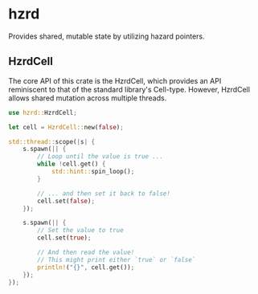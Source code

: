 # hzrd
Provides shared, mutable state by utilizing hazard pointers.

## HzrdCell

The core API of this crate is the HzrdCell, which provides an API reminiscent to that of the standard library's Cell-type. However, HzrdCell allows shared mutation across multiple threads.

```rust
use hzrd::HzrdCell;

let cell = HzrdCell::new(false);

std::thread::scope(|s| {
    s.spawn(|| {
        // Loop until the value is true ...
        while !cell.get() {
            std::hint::spin_loop();
        }

        // ... and then set it back to false!
        cell.set(false);
    });

    s.spawn(|| {
        // Set the value to true
        cell.set(true);

        // And then read the value!
        // This might print either `true` or `false`
        println!("{}", cell.get()); 
    });
});
```
